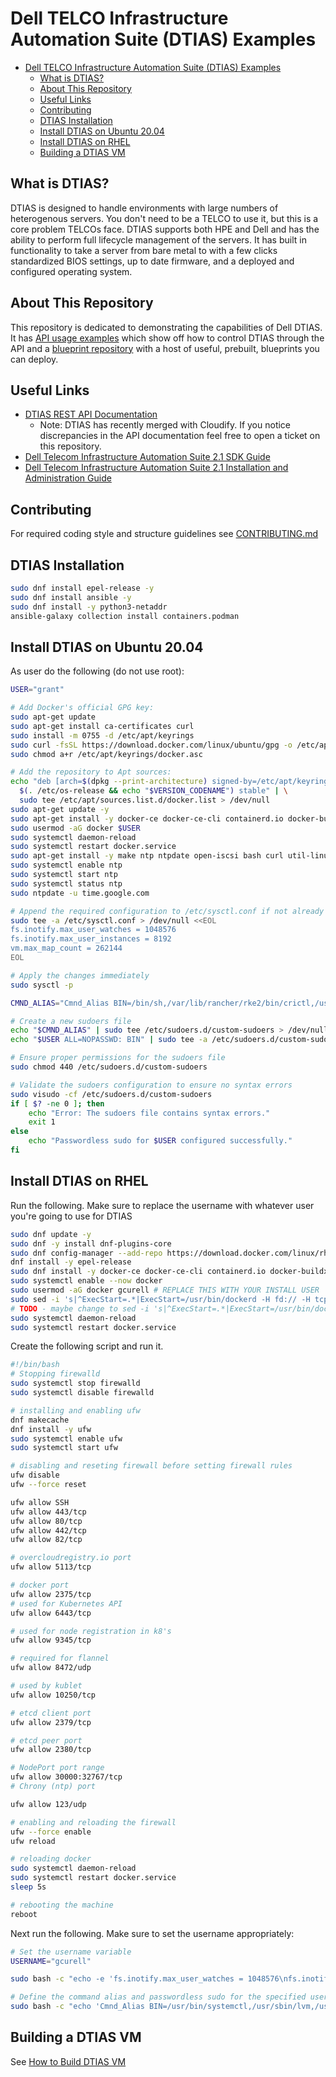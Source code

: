 # Dell TELCO Infrastructure Automation Suite (DTIAS) Examples

- [Dell TELCO Infrastructure Automation Suite (DTIAS) Examples](#dell-telco-infrastructure-automation-suite-dtias-examples)
  - [What is DTIAS?](#what-is-dtias)
  - [About This Repository](#about-this-repository)
  - [Useful Links](#useful-links)
  - [Contributing](#contributing)
  - [DTIAS Installation](#dtias-installation)
  - [Install DTIAS on Ubuntu 20.04](#install-dtias-on-ubuntu-2004)
  - [Install DTIAS on RHEL](#install-dtias-on-rhel)
  - [Building a DTIAS VM](#building-a-dtias-vm)

## What is DTIAS?

DTIAS is designed to handle environments with large numbers of heterogenous servers. You don't need to be a TELCO to use it, but this is a core problem TELCOs face. DTIAS supports both HPE and Dell and has the ability to perform full lifecycle management of the servers. It has built in functionality to take a server from bare metal to with a few clicks standardized BIOS settings, up to date firmware, and a deployed and configured operating system. 

## About This Repository

This repository is dedicated to demonstrating the capabilities of Dell DTIAS. It has [API usage examples](./dtias_api_examples/) which show off how to control DTIAS through the API and a [blueprint repository](./blueprints/) with a host of useful, prebuilt, blueprints you can deploy.

## Useful Links

- [DTIAS REST API Documentation](https://developer.dell.com/apis/7ce7d11a-ff9c-47cc-b958-bd30dc9770f0/versions/2.1.0/docs/introduction.md)
  - Note: DTIAS has recently merged with Cloudify. If you notice discrepancies in the API documentation feel free to open a ticket on this repository.
- [Dell Telecom Infrastructure Automation Suite 2.1 SDK Guide](https://infohub.delltechnologies.com/en-us/t/dell-telecom-infrastructure-automation-suite-2-1-software-development-kit-guide/)
- [Dell Telecom Infrastructure Automation Suite 2.1 Installation and Administration Guide](https://infohub.delltechnologies.com/en-us/l/dell-telecom-infrastructure-automation-suite-2-1-installation-and-administration-guide/preface-95/)

## Contributing

For required coding style and structure guidelines see [CONTRIBUTING.md](./CONTRIBUTING.md)

## DTIAS Installation

```bash
sudo dnf install epel-release -y
sudo dnf install ansible -y
sudo dnf install -y python3-netaddr
ansible-galaxy collection install containers.podman
```

## Install DTIAS on Ubuntu 20.04

As user do the following (do not use root):

```bash
USER="grant"

# Add Docker's official GPG key:
sudo apt-get update
sudo apt-get install ca-certificates curl
sudo install -m 0755 -d /etc/apt/keyrings
sudo curl -fsSL https://download.docker.com/linux/ubuntu/gpg -o /etc/apt/keyrings/docker.asc
sudo chmod a+r /etc/apt/keyrings/docker.asc

# Add the repository to Apt sources:
echo "deb [arch=$(dpkg --print-architecture) signed-by=/etc/apt/keyrings/docker.asc] https://download.docker.com/linux/ubuntu \
  $(. /etc/os-release && echo "$VERSION_CODENAME") stable" | \
  sudo tee /etc/apt/sources.list.d/docker.list > /dev/null
sudo apt-get update -y
sudo apt-get install -y docker-ce docker-ce-cli containerd.io docker-buildx-plugin docker-compose-plugin
sudo usermod -aG docker $USER
sudo systemctl daemon-reload
sudo systemctl restart docker.service
sudo apt-get install -y make ntp ntpdate open-iscsi bash curl util-linux grep gawk nfs-common jq coreutils python3-pip net-tools
sudo systemctl enable ntp
sudo systemctl start ntp
sudo systemctl status ntp
sudo ntpdate -u time.google.com

# Append the required configuration to /etc/sysctl.conf if not already present
sudo tee -a /etc/sysctl.conf > /dev/null <<EOL
fs.inotify.max_user_watches = 1048576
fs.inotify.max_user_instances = 8192
vm.max_map_count = 262144
EOL

# Apply the changes immediately
sudo sysctl -p

CMND_ALIAS="Cmnd_Alias BIN=/bin/sh,/var/lib/rancher/rke2/bin/crictl,/usr/bin/systemctl,/usr/sbin/lvm,/usr/bin/mkdir,/usr/bin/touch,/usr/bin/tee,/usr/bin/sed,/usr/bin/umount,/usr/bin/mount,/usr/bin/rmdir,/usr/sbin/mkfs.xfs,/usr/sbin/lvs,/usr/sbin/pvcreate,/usr/sbin/pvremove,/usr/sbin/vgcreate,/usr/sbin/vgdisplay,/usr/sbin/vgremove,/usr/sbin/lvcreate,/usr/sbin/lvremove,/usr/bin/awk,/usr/bin/chown,/usr/bin/chmod,/usr/bin/echo,/usr/bin/cat,/usr/bin/cp,/usr/bin/rm,/bin/systemctl,/bin/mkdir,/bin/sed,/bin/umount,/bin/rmdir,/sbin/mkfs.xfs,/bin/chown,/bin/chmod,/bin/echo,/bin/cat,/bin/cp,/bin/rm,/usr/bin/docker,/usr/local/bin/helm"

# Create a new sudoers file
echo "$CMND_ALIAS" | sudo tee /etc/sudoers.d/custom-sudoers > /dev/null
echo "$USER ALL=NOPASSWD: BIN" | sudo tee -a /etc/sudoers.d/custom-sudoers > /dev/null

# Ensure proper permissions for the sudoers file
sudo chmod 440 /etc/sudoers.d/custom-sudoers

# Validate the sudoers configuration to ensure no syntax errors
sudo visudo -cf /etc/sudoers.d/custom-sudoers
if [ $? -ne 0 ]; then
    echo "Error: The sudoers file contains syntax errors."
    exit 1
else
    echo "Passwordless sudo for $USER configured successfully."
fi
```

## Install DTIAS on RHEL

Run the following. Make sure to replace the username with whatever user you're going to use for DTIAS

```bash
sudo dnf update -y
sudo dnf -y install dnf-plugins-core
sudo dnf config-manager --add-repo https://download.docker.com/linux/rhel/docker-ce.repo
dnf install -y epel-release
sudo dnf install -y docker-ce docker-ce-cli containerd.io docker-buildx-plugin docker-compose-plugin make wget curl util-linux grep gawk nfs-utils jq coreutils python3-pip net-tools https://dl.fedoraproject.org/pub/epel/epel-release-latest-9.noarch.rpm
sudo systemctl enable --now docker
sudo usermod -aG docker gcurell # REPLACE THIS WITH YOUR INSTALL USER
sudo sed -i 's|^ExecStart=.*|ExecStart=/usr/bin/dockerd -H fd:// -H tcp://0.0.0.0|' /lib/systemd/system/docker.service
# TODO - maybe change to sed -i 's|^ExecStart=.*|ExecStart=/usr/bin/dockerd -H fd:// -H tcp://0.0.0.0:2375 -H tcp://0.0.0.0:2376|' /lib/systemd/system/docker.service
sudo systemctl daemon-reload
sudo systemctl restart docker.service
```

Create the following script and run it.

```bash
#!/bin/bash
# Stopping firewalld
sudo systemctl stop firewalld
sudo systemctl disable firewalld

# installing and enabling ufw
dnf makecache
dnf install -y ufw
sudo systemctl enable ufw
sudo systemctl start ufw

# disabling and reseting firewall before setting firewall rules
ufw disable
ufw --force reset

ufw allow SSH
ufw allow 443/tcp
ufw allow 80/tcp
ufw allow 442/tcp
ufw allow 82/tcp

# overcloudregistry.io port
ufw allow 5113/tcp

# docker port
ufw allow 2375/tcp
# used for Kubernetes API
ufw allow 6443/tcp

# used for node registration in k8's
ufw allow 9345/tcp

# required for flannel
ufw allow 8472/udp

# used by kublet
ufw allow 10250/tcp

# etcd client port
ufw allow 2379/tcp

# etcd peer port
ufw allow 2380/tcp

# NodePort port range
ufw allow 30000:32767/tcp
# Chrony (ntp) port

ufw allow 123/udp

# enabling and reloading the firewall
ufw --force enable
ufw reload

# reloading docker
sudo systemctl daemon-reload
sudo systemctl restart docker.service
sleep 5s

# rebooting the machine
reboot
```

Next run the following. Make sure to set the username appropriately:

```bash
# Set the username variable
USERNAME="gcurell"

sudo bash -c "echo -e 'fs.inotify.max_user_watches = 1048576\nfs.inotify.max_user_instances = 8192\nvm.max_map_count = 262144' >> /etc/sysctl.conf && sysctl -p"

# Define the command alias and passwordless sudo for the specified user
sudo bash -c "echo 'Cmnd_Alias BIN=/usr/bin/systemctl,/usr/sbin/lvm,/usr/bin/mkdir,/usr/bin/touch,/usr/bin/tee,/usr/bin/sed,/usr/bin/umount,/usr/bin/mount,/usr/bin/rmdir,/usr/sbin/mkfs.xfs,/usr/sbin/lvs,/usr/sbin/pvcreate,/usr/sbin/pvremove,/usr/sbin/vgcreate,/usr/sbin/vgdisplay,/usr/sbin/vgremove,/usr/sbin/lvcreate,/usr/sbin/lvremove,/usr/bin/awk,/usr/bin/chown,/usr/bin/chmod,/usr/bin/echo,/usr/bin/cat,/usr/bin/cp,/usr/bin/rm,/usr/bin/install,/bin/install,/bin/systemctl,/bin/mkdir,/bin/sed,/bin/umount,/bin/rmdir,/sbin/mkfs.xfs,/bin/chown,/bin/chmod,/bin/echo,/bin/cat,/bin/cp,/bin/rm,/usr/bin/yum,/bin/yum,/bin/sh' >> /etc/sudoers"

```

## Building a DTIAS VM

See [How to Build DTIAS VM](./BUILD_VM.md)
